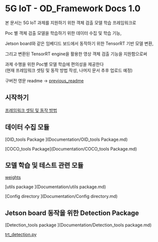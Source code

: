 # 5G IoT - OD_Framework Docs 1.0

본 문서는 5G IoT 과제를 지원하기 위한 객체 검출 모델 학습 프레임워크로

Poc 별 객체 검출 모델을 학습하기 위한 데이터 수집 및 학습 기능,

Jetson board와 같은 임베디드 보드에서 동작하기 위한 TensorRT 기반 모델 변환,

그리고 변환된 TensorRT engine을 활용한 영상 객체 검출 기능을 지원함으로써 

과제 수행을 위한 Poc별 모델 학습에 편의성을 제공한다  
(현재 프레임워크 셋팅 및 동작 방법 작성, 나머지 문서 추후 업로드 예정)
  
구버전 영문 readme -> 
[previous_readme](Documentation/previous_readme.md)

## 시작하기

[프레임워크 셋팅 및 동작 방법 ](Documentation/framework_setting_run.md)

## 데이터 수집 모듈

[OID_tools Package ](Documentation/OID_tools Package.md)

[COCO_tools Package](Documentation/COCO_tools Package.md)

## 모델 학습 및 테스트 관련 모듈

[weights](Documentation/weights.md)

[utils package ](Documentation/utils package.md)

[Config directory ](Documentation/Config directory.md)

## Jetson board 동작을 위한 Detection Package

[Detection_tools package ](Documentation/Detection_tools package.md)

[trt_detection.py](Documentation/trt_detection.md)